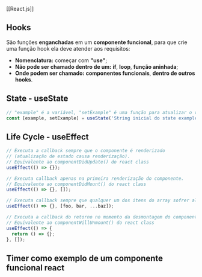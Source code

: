 [[React.js]]
## Hooks
São funções **enganchadas** em um **componente funcional**, para que crie uma função hook ela deve atender aos requisitos:
- **Nomenclatura:** começar com **"use"**;
- **Não pode ser chamado dentro de um:** **if**, **loop**, **função aninhada**;
- **Onde podem ser chamado:** **componentes funcionais**, **dentro de outros hooks**.
## State - useState
```jsx
// "example" é a variável, "setExample" é uma função para atualizar o valor da variável, ambos são providos pelo hook useState
const [example, setExample] = useState('String inicial do state example');
```
## Life Cycle - useEffect
```jsx
// Executa a callback sempre que o componente é renderizado
// (atualização de estado causa renderização).
// Equivalente ao componentDidUpdate() do react class
useEffect(() => {});

// Executa callback apenas na primeira renderização do componente.
// Equivalente ao componentDidMount() do react class
useEffect(() => {}, []); 

// Executa callback sempre que qualquer um dos itens do array sofrer alteração.
useEffect(() => {}, [foo, bar, ...baz]);

// Executa a callback do retorno no momento da desmontagem do componente
// Equivalente ao componentWillUnmount() do react class
useEffect(() => {
  return () => {};
}, []); 
```
## Timer como exemplo de um componente funcional react



